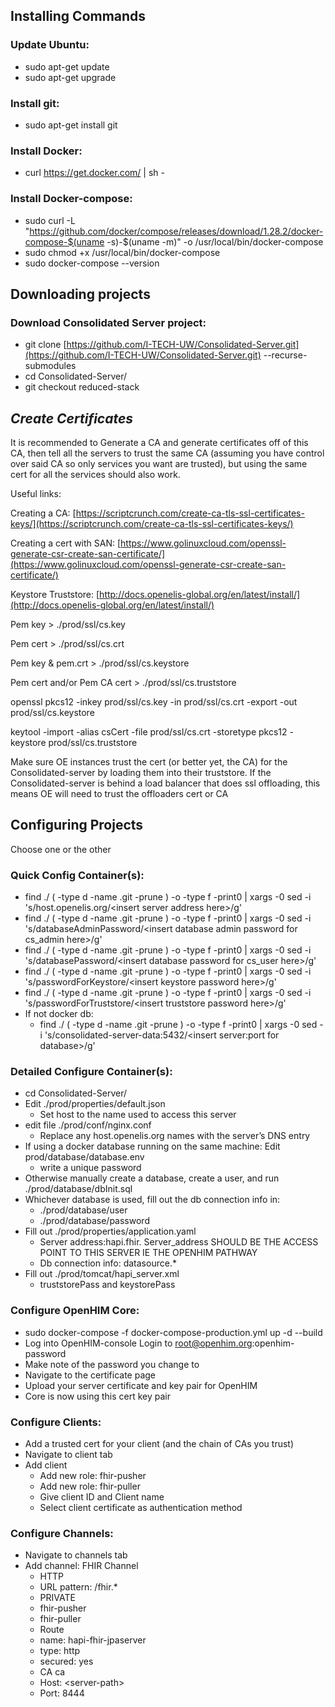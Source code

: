 ## Installing Commands


### Update Ubuntu:



* sudo apt-get update
* sudo apt-get upgrade


### Install git:



* sudo apt-get install git


### Install Docker:



* curl https://get.docker.com/ | sh -


### Install Docker-compose:



* sudo curl -L "https://github.com/docker/compose/releases/download/1.28.2/docker-compose-$(uname -s)-$(uname -m)" -o /usr/local/bin/docker-compose
* sudo chmod +x /usr/local/bin/docker-compose
* sudo docker-compose --version


## Downloading projects


### Download Consolidated Server project:



* git clone [https://github.com/I-TECH-UW/Consolidated-Server.git](https://github.com/I-TECH-UW/Consolidated-Server.git) --recurse-submodules
* cd Consolidated-Server/
* git checkout reduced-stack


## **_Create Certificates_**

It is recommended to Generate a CA and generate certificates off of this CA, then tell all the servers to trust the same CA (assuming you have control over said CA so only services you want are trusted), but using the same cert for all the services should also work.

Useful links:

Creating a CA: [https://scriptcrunch.com/create-ca-tls-ssl-certificates-keys/](https://scriptcrunch.com/create-ca-tls-ssl-certificates-keys/)

Creating a cert with SAN: [https://www.golinuxcloud.com/openssl-generate-csr-create-san-certificate/](https://www.golinuxcloud.com/openssl-generate-csr-create-san-certificate/)

Keystore Truststore: [http://docs.openelis-global.org/en/latest/install/](http://docs.openelis-global.org/en/latest/install/)

Pem key  > ./prod/ssl/cs.key

Pem cert  > ./prod/ssl/cs.crt

Pem key & pem.crt > ./prod/ssl/cs.keystore

Pem cert and/or Pem CA cert > ./prod/ssl/cs.truststore

openssl pkcs12 -inkey prod/ssl/cs.key -in prod/ssl/cs.crt -export -out prod/ssl/cs.keystore

keytool -import -alias csCert -file prod/ssl/cs.crt -storetype pkcs12 -keystore prod/ssl/cs.truststore

Make sure OE instances trust the cert (or better yet, the CA) for the Consolidated-server by loading them into their truststore. If the Consolidated-server is behind a load balancer that does ssl offloading, this means OE will need to trust the offloaders  cert or CA


## Configuring Projects

Choose one or the other


### Quick Config Container(s):



* find ./ \( -type d -name .git -prune \) -o -type f -print0 | xargs -0 sed -i 's/host\.openelis\.org/&lt;insert server address here>/g'
* find ./ \( -type d -name .git -prune \) -o -type f -print0 | xargs -0 sed -i 's/databaseAdminPassword/&lt;insert database admin password for cs_admin here>/g'
* find ./ \( -type d -name .git -prune \) -o -type f -print0 | xargs -0 sed -i 's/databasePassword/&lt;insert database password for cs_user here>/g'
* find ./ \( -type d -name .git -prune \) -o -type f -print0 | xargs -0 sed -i 's/passwordForKeystore/&lt;insert keystore password here>/g'
* find ./ \( -type d -name .git -prune \) -o -type f -print0 | xargs -0 sed -i 's/passwordForTruststore/&lt;insert truststore password here>/g'
* If not docker db:
    * find ./ \( -type d -name .git -prune \) -o -type f -print0 | xargs -0 sed -i 's/consolidated-server-data:5432/&lt;insert server:port for database>/g'


### Detailed Configure Container(s):



* cd Consolidated-Server/
* Edit ./prod/properties/default.json
    * Set host to the name used to access this server
* edit file ./prod/conf/nginx.conf
    * Replace any host.openelis.org names with the server’s DNS entry
* If using a docker database running on the same machine: Edit prod/database/database.env
    * write a unique password
* Otherwise manually create a database, create a user, and run ./prod/database/dbInit.sql
* Whichever database is used, fill out the db connection info in:
    * ./prod/database/user
    * ./prod/database/password
* Fill out ./prod/properties/application.yaml
    * Server address:hapi.fhir. Server_address SHOULD BE THE ACCESS POINT TO THIS SERVER IE THE OPENHIM PATHWAY
    * Db connection info: datasource.*
* Fill out ./prod/tomcat/hapi_server.xml 
    * truststorePass and keystorePass


### Configure OpenHIM Core:



* sudo docker-compose -f docker-compose-production.yml up -d --build
* Log into OpenHIM-console Login to [root@openhim.org](mailto:root@openhim.org):openhim-password 
* Make note of the password you change to
* Navigate to the certificate page
* Upload your server certificate and key pair for OpenHIM
* Core is now using this cert key pair 


### Configure Clients:



* Add a trusted cert for your client (and the chain of CAs you trust)
* Navigate to client tab
* Add client
    * Add new role: fhir-pusher
    * Add new role: fhir-puller
    * Give client ID and Client name
    * Select client certificate as authentication method


### Configure Channels:



* Navigate to channels tab
* Add channel: FHIR Channel 
    * HTTP
    * URL pattern: /fhir.*
    * PRIVATE
    * fhir-pusher
    * fhir-puller
    * Route
     * name: hapi-fhir-jpaserver
     * type: http
     * secured: yes
     * CA ca
     * Host: &lt;server-path>
     * Port: 8444
